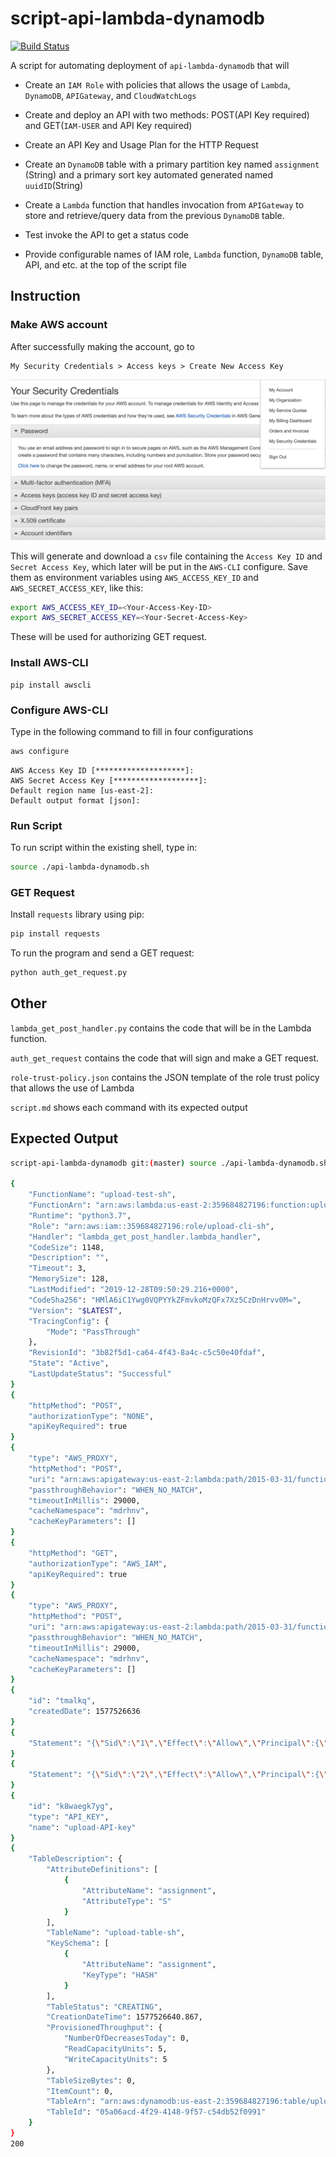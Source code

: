 # script-api-lambda-dynamodb

[![Build Status](https://travis-ci.com/enpuyou/script-api-lambda-dynamodb.svg?branch=master)](https://travis-ci.com/enpuyou/script-api-lambda-dynamodb)

A script for automating deployment of `api-lambda-dynamodb` that will

- Create an `IAM Role` with policies that allows the usage of `Lambda`,
  `DynamoDB`, `APIGateway`, and `CloudWatchLogs`

- Create and deploy an API with two methods: POST(API Key required) and
  GET(`IAM-USER` and API Key required)

- Create an API Key and Usage Plan for the HTTP Request

- Create an `DynamoDB` table with a primary partition key named `assignment`
  (String) and a primary sort key automated generated named `uuidID`(String)

- Create a `Lambda` function that handles invocation from `APIGateway` to
  store and retrieve/query data from the previous `DynamoDB` table.

- Test invoke the API to get a status code

- Provide configurable names of IAM role, `Lambda` function, `DynamoDB` table,
  API, and etc. at the top of the script file

## Instruction

### Make AWS account

After successfully making the account, go to

```
My Security Credentials > Access keys > Create New Access Key
```

![AWS Secret Credential Page](aws_credential_page.png)

This will generate and download a `csv` file containing the
`Access Key ID` and `Secret Access Key`, which later will be put
in the `AWS-CLI` configure. Save them as environment variables using
`AWS_ACCESS_KEY_ID` and `AWS_SECRET_ACCESS_KEY`, like this:

```bash
export AWS_ACCESS_KEY_ID=<Your-Access-Key-ID>
export AWS_SECRET_ACCESS_KEY=<Your-Secret-Access-Key>
```

These will be used for authorizing GET request.

### Install AWS-CLI

```
pip install awscli
```

### Configure AWS-CLI

Type in the following command to fill in four configurations

```bash
aws configure
```

```
AWS Access Key ID [********************]:
AWS Secret Access Key [*******************]:
Default region name [us-east-2]:
Default output format [json]:
```

### Run Script

To run script within the existing shell, type in:

```bash
source ./api-lambda-dynamodb.sh
```

### GET Request

Install `requests` library using pip:

```bash
pip install requests
```

To run the program and send a GET request:

```bash
python auth_get_request.py
```

## Other

`lambda_get_post_handler.py` contains the code that will be in the Lambda function.

`auth_get_request` contains the code that will sign and make a GET request.

`role-trust-policy.json` contains the JSON template of the role
trust policy that allows the use of Lambda

`script.md` shows each command with its expected output

## Expected Output

```bash
script-api-lambda-dynamodb git:(master) source ./api-lambda-dynamodb.sh

{
    "FunctionName": "upload-test-sh",
    "FunctionArn": "arn:aws:lambda:us-east-2:359684827196:function:upload-test-sh",
    "Runtime": "python3.7",
    "Role": "arn:aws:iam::359684827196:role/upload-cli-sh",
    "Handler": "lambda_get_post_handler.lambda_handler",
    "CodeSize": 1148,
    "Description": "",
    "Timeout": 3,
    "MemorySize": 128,
    "LastModified": "2019-12-28T09:50:29.216+0000",
    "CodeSha256": "HMlA6iC1Ywg0VQPYYkZFmvkoMzQFx7Xz5CzDnHrvv0M=",
    "Version": "$LATEST",
    "TracingConfig": {
        "Mode": "PassThrough"
    },
    "RevisionId": "3b82f5d1-ca64-4f43-8a4c-c5c50e40fdaf",
    "State": "Active",
    "LastUpdateStatus": "Successful"
}
{
    "httpMethod": "POST",
    "authorizationType": "NONE",
    "apiKeyRequired": true
}
{
    "type": "AWS_PROXY",
    "httpMethod": "POST",
    "uri": "arn:aws:apigateway:us-east-2:lambda:path/2015-03-31/functions/arn:aws:lambda:us-east-2:359684827196:function:upload-test-sh/invocations",
    "passthroughBehavior": "WHEN_NO_MATCH",
    "timeoutInMillis": 29000,
    "cacheNamespace": "mdrhnv",
    "cacheKeyParameters": []
}
{
    "httpMethod": "GET",
    "authorizationType": "AWS_IAM",
    "apiKeyRequired": true
}
{
    "type": "AWS_PROXY",
    "httpMethod": "POST",
    "uri": "arn:aws:apigateway:us-east-2:lambda:path/2015-03-31/functions/arn:aws:lambda:us-east-2:359684827196:function:upload-test-sh/invocations",
    "passthroughBehavior": "WHEN_NO_MATCH",
    "timeoutInMillis": 29000,
    "cacheNamespace": "mdrhnv",
    "cacheKeyParameters": []
}
{
    "id": "tmalkq",
    "createdDate": 1577526636
}
{
    "Statement": "{\"Sid\":\"1\",\"Effect\":\"Allow\",\"Principal\":{\"Service\":\"apigateway.amazonaws.com\"},\"Action\":\"lambda:InvokeFunction\",\"Resource\":\"arn:aws:lambda:us-east-2:359684827196:function:upload-test-sh\",\"Condition\":{\"ArnLike\":{\"AWS:SourceArn\":\"arn:aws:execute-api:us-east-2:359684827196:0lc46btkaf/*/POST/cli-test-sh\"}}}"
}
{
    "Statement": "{\"Sid\":\"2\",\"Effect\":\"Allow\",\"Principal\":{\"Service\":\"apigateway.amazonaws.com\"},\"Action\":\"lambda:InvokeFunction\",\"Resource\":\"arn:aws:lambda:us-east-2:359684827196:function:upload-test-sh\",\"Condition\":{\"ArnLike\":{\"AWS:SourceArn\":\"arn:aws:execute-api:us-east-2:359684827196:0lc46btkaf/*/GET/cli-test-sh\"}}}"
}
{
    "id": "k8waegk7yg",
    "type": "API_KEY",
    "name": "upload-API-key"
}
{
    "TableDescription": {
        "AttributeDefinitions": [
            {
                "AttributeName": "assignment",
                "AttributeType": "S"
            }
        ],
        "TableName": "upload-table-sh",
        "KeySchema": [
            {
                "AttributeName": "assignment",
                "KeyType": "HASH"
            }
        ],
        "TableStatus": "CREATING",
        "CreationDateTime": 1577526640.867,
        "ProvisionedThroughput": {
            "NumberOfDecreasesToday": 0,
            "ReadCapacityUnits": 5,
            "WriteCapacityUnits": 5
        },
        "TableSizeBytes": 0,
        "ItemCount": 0,
        "TableArn": "arn:aws:dynamodb:us-east-2:359684827196:table/upload-table-sh",
        "TableId": "05a06acd-4f29-4148-9f57-c54db52f0991"
    }
}
200
```
